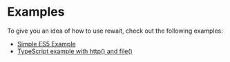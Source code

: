 Examples
========

To give you an idea of how to use rewait, check out the following examples:

- [Simple ES5 Example](./simple.js)
- [TypeScript example with http() and file()](./http-and-file)

